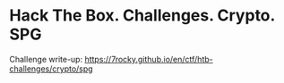 # Hack The Box. Challenges. Crypto. SPG

Challenge write-up: https://7rocky.github.io/en/ctf/htb-challenges/crypto/spg
